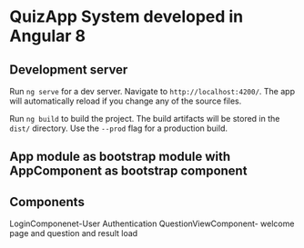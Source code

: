 # QuizApp System developed in Angular 8 

## Development server

Run `ng serve` for a dev server. Navigate to `http://localhost:4200/`. The app will automatically reload if you change any of the source files.

Run `ng build` to build the project. The build artifacts will be stored in the `dist/` directory. Use the `--prod` flag for a production build.

## App module as bootstrap module with AppComponent as bootstrap component

## Components
LoginComponenet-User Authentication 
QuestionViewComponent- welcome page and question and result load 


